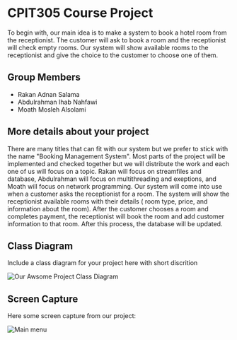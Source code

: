 # CPIT305 Course Project
To begin with, our main idea is to make a system to book a hotel room from the receptionist. The customer will ask to book a room and the receptionist will check empty rooms. Our system will show available rooms to the receptionist and give the choice to the customer to choose one of them.

## Group Members
- Rakan Adnan Salama
- Abdulrahman Ihab Nahfawi
- Moath Mosleh Alsolami

## More details about your project
There are many titles that can fit with our system but we prefer to stick with the name "Booking Management System". Most parts of the project will be implemented and checked together but we will distribute the work and each one of us will focus on a topic. Rakan will focus on streamfiles and database, Abdulrahman will focus on multithreading and exeptions, and Moath will focus on network programming. Our system will come into use  when a customer asks the receptionist for a room. The system will show the receptionist available rooms with their details ( room type, price, and information about the room). After the customer chooses a room and completes payment, the receptionist will book the room and add customer information to that room. After this process, the database will be updated.

## Class Diagram
Include a class diagram for your project here with short discrition

![Our Awsome Project Class Diagram](/images/class-diagram.png)


## Screen Capture
Here some screen capture from our project:

![Main menu](/images/capture01.png)
